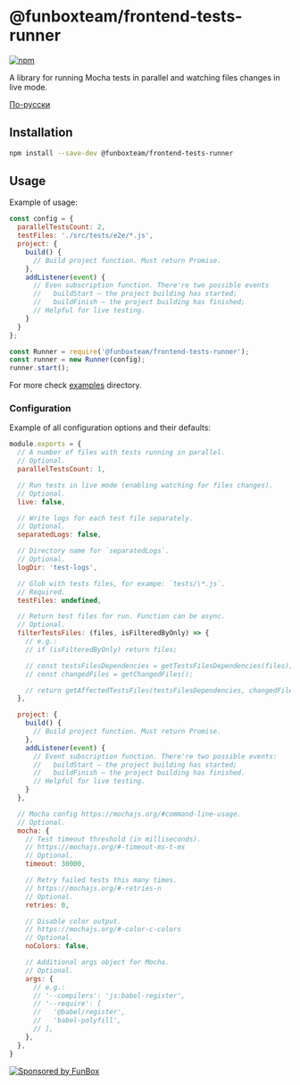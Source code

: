 # @funboxteam/frontend-tests-runner

[![npm](https://img.shields.io/npm/v/@funboxteam/frontend-tests-runner.svg)](https://www.npmjs.com/package/@funboxteam/frontend-tests-runner)

A library for running Mocha tests in parallel and watching files changes in live mode.

[По-русски](./README.ru.md)

## Installation

```bash
npm install --save-dev @funboxteam/frontend-tests-runner
```

## Usage

Example of usage:

```javascript
const config = {
  parallelTestsCount: 2,
  testFiles: './src/tests/e2e/*.js',
  project: {
    build() {
      // Build project function. Must return Promise.
    },
    addListener(event) {
      // Even subscription function. There're two possible events
      //   buildStart — the project building has started;
      //   buildFinish — the project building has finished;
      // Helpful for live testing.
    }
  }
};

const Runner = require('@funboxteam/frontend-tests-runner');
const runner = new Runner(config);
runner.start();
```

For more check [examples](./examples) directory.

### Configuration

Example of all configuration options and their defaults:

```javascript
module.exports = {
  // A number of files with tests running in parallel.
  // Optional.
  parallelTestsCount: 1,

  // Run tests in live mode (enabling watching for files changes).
  // Optional.
  live: false,

  // Write logs for each test file separately.
  // Optional.
  separatedLogs: false,

  // Directory name for `separatedLogs`.
  // Optional.
  logDir: 'test-logs',

  // Glob with tests files, for exampe: `tests/\*.js`.
  // Required.
  testFiles: undefined,

  // Return test files for run. Function can be async.
  // Optional.
  filterTestsFiles: (files, isFilteredByOnly) => {
    // e.g.:
    // if (isFilteredByOnly) return files;

    // const testsFilesDependencies = getTestsFilesDependencies(files);
    // const changedFiles = getChangedFiles();

    // return getAffectedTestsFiles(testsFilesDependencies, changedFiles);
  },

  project: {
    build() {
      // Build project function. Must return Promise.
    },
    addListener(event) {
      // Event subscription function. There're two possible events:
      //   buildStart — the project building has started;
      //   buildFinish — the project building has finished.
      // Helpful for live testing.
    }
  },

  // Mocha config https://mochajs.org/#command-line-usage.
  // Optional.
  mocha: {
    // Test timeout threshold (in milliseconds).
    // https://mochajs.org/#-timeout-ms-t-ms
    // Optional.
    timeout: 30000,

    // Retry failed tests this many times.
    // https://mochajs.org/#-retries-n
    // Optional.
    retries: 0,

    // Disable color output.
    // https://mochajs.org/#-color-c-colors
    // Optional.
    noColors: false,

    // Additional args object for Mocha.
    // Optional.
    args: {
      // e.g.:
      // '--compilers': 'js:babel-register',
      // '--require': [
      //   '@babel/register',
      //   'babel-polyfill',
      // ],
    },
  },
}
```

[![Sponsored by FunBox](https://funbox.ru/badges/sponsored_by_funbox_centered.svg)](https://funbox.ru)
